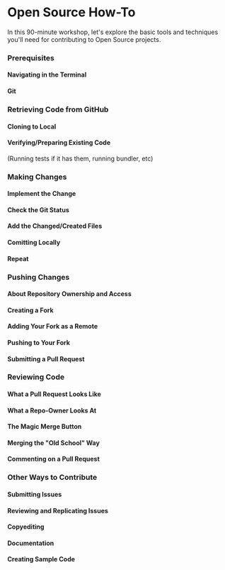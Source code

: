 # Open Source How-To

In this 90-minute workshop, let's explore the basic tools and techniques you'll need for contributing to Open Source projects.

### Prerequisites

#### Navigating in the Terminal

#### Git

### Retrieving Code from GitHub

#### Cloning to Local

#### Verifying/Preparing Existing Code

(Running tests if it has them, running bundler, etc)

### Making Changes

#### Implement the Change

#### Check the Git Status

#### Add the Changed/Created Files

#### Comitting Locally

#### Repeat

### Pushing Changes

#### About Repository Ownership and Access

#### Creating a Fork

#### Adding Your Fork as a Remote

#### Pushing to Your Fork

#### Submitting a Pull Request

### Reviewing Code

#### What a Pull Request Looks Like

#### What a Repo-Owner Looks At

#### The Magic Merge Button

#### Merging the "Old School" Way

#### Commenting on a Pull Request

### Other Ways to Contribute

#### Submitting Issues

#### Reviewing and Replicating Issues

#### Copyediting

#### Documentation

#### Creating Sample Code
